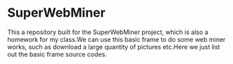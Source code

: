 # SuperWebMiner
This a repository built for the SuperWebMiner project, which is also a homework for my class.We can use this basic frame to do some web miner works, such as download a large quantity of pictures etc.Here we just list out the basic frame source codes.
